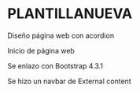 # PLANTILLANUEVA
Diseño página web con acordion 

Inicio de página web

Se enlazo con Bootstrap 4.3.1 

Se hizo un navbar de External content 

